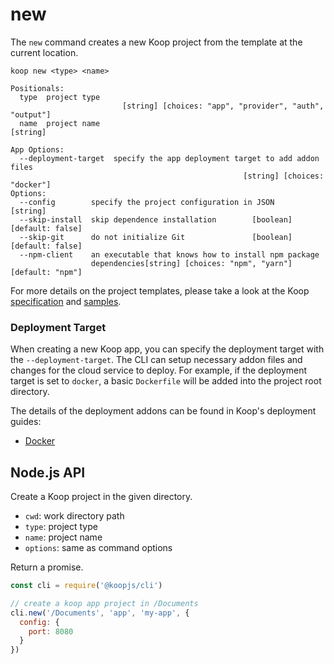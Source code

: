 # new

The `new` command creates a new Koop project from the template at the current location.

```
koop new <type> <name>

Positionals:
  type  project type
                         [string] [choices: "app", "provider", "auth", "output"]
  name  project name                                                    [string]

App Options:
  --deployment-target  specify the app deployment target to add addon files
                                                    [string] [choices: "docker"]
Options:
  --config        specify the project configuration in JSON             [string]
  --skip-install  skip dependence installation        [boolean] [default: false]
  --skip-git      do not initialize Git               [boolean] [default: false]
  --npm-client    an executable that knows how to install npm package
                  dependencies[string] [choices: "npm", "yarn"] [default: "npm"]
```

For more details on the project templates, please take a look at the Koop [specification](https://koopjs.github.io/docs/usage/koop-core) and [samples](https://github.com/koopjs?utf8=%E2%9C%93&q=sample).

### Deployment Target

When creating a new Koop app, you can specify the deployment target with the `--deployment-target`. The CLI can setup necessary addon files and changes for the cloud service to deploy. For example, if the deployment target is set to `docker`, a basic `Dockerfile` will be added into the project root directory.

The details of the deployment addons can be found in Koop's deployment guides:
* [Docker](https://koopjs.github.io/docs/deployment/docker)

## Node.js API

Create a Koop project in the given directory.

* `cwd`: work directory path
* `type`: project type
* `name`: project name
* `options`: same as command options

Return a promise.

``` javascript
const cli = require('@koopjs/cli')

// create a koop app project in /Documents
cli.new('/Documents', 'app', 'my-app', {
  config: {
    port: 8080
  }
})
```